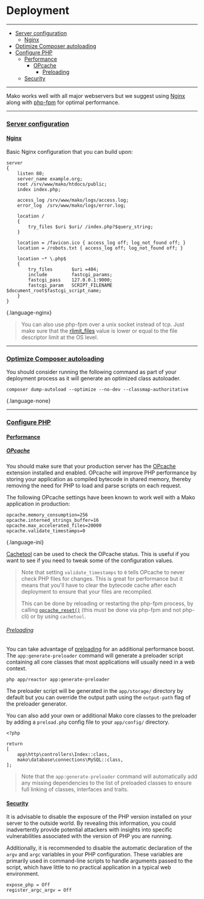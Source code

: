 # Deployment

--------------------------------------------------------

* [Server configuration](#server_configuration)
	- [Nginx](#server_configuration:nginx)
* [Optimize Composer autoloading](#optimize_composer_autoloading)
* [Configure PHP](#configure_php)
	- [Performance](#configure_php:performance)
		- [OPcache](#configure_php:performance:opcache)
			- [Preloading](#configure_php:performance:opcache:preloading)
	- [Security](#configure_php:security)

--------------------------------------------------------

Mako works well with all major webservers but we suggest using [Nginx](https://nginx.org) along with [php-fpm](https://php-fpm.org) for optimal performance.

--------------------------------------------------------

### <a id="server_configuration" href="#server_configuration">Server configuration</a>

#### <a id="server_configuration:nginx" href="#server_configuration:nginx">Nginx</a>

Basic Nginx configuration that you can build upon:

```
server
{
	listen 80;
	server_name example.org;
	root /srv/www/mako/htdocs/public;
	index index.php;

	access_log /srv/www/mako/logs/access.log;
	error_log  /srv/www/mako/logs/error.log;

	location /
	{
		try_files $uri $uri/ /index.php?$query_string;
	}

	location = /favicon.ico { access_log off; log_not_found off; }
	location = /robots.txt { access_log off; log_not_found off; }

	location ~* \.php$
	{
		try_files       $uri =404;
		include         fastcgi_params;
		fastcgi_pass    127.0.0.1:9000;
		fastcgi_param   SCRIPT_FILENAME $document_root$fastcgi_script_name;
	}
}
```
{.language-nginx}

> You can also use php-fpm over a unix socket instead of tcp. Just make sure that the [rlimit_files](https://php.net/manual/en/install.fpm.configuration.php) value is lower or equal to the file descriptor limit at the OS level.

--------------------------------------------------------

### <a id="optimize_composer_autoloading" href="#optimize_composer_autoloading">Optimize Composer autoloading</a>

You should consider running the following command as part of your deployment process as it will generate an optimized class autoloader.

```
composer dump-autoload --optimize --no-dev --classmap-authoritative
```
{.language-none}

--------------------------------------------------------

### <a id="configure_php" href="#configure_php">Configure PHP</a>

#### <a id="configure_php:performance" href="#configure_php:performance">Performance</a>

##### <a id="configure_php:performance:opcache" href="#configure_php:performance:opcache">OPcache</a>

You should make sure that your production server has the [OPcache](https://php.net/manual/en/book.opcache.php) extension installed and enabled. OPcache will improve PHP performance by storing your application as compiled bytecode in shared memory, thereby removing the need for PHP to load and parse scripts on each request.

The following OPcache settings have been known to work well with a Mako application in production:

```
opcache.memory_consumption=256
opcache.interned_strings_buffer=16
opcache.max_accelerated_files=20000
opcache.validate_timestamps=0
```
{.language-ini}

[Cachetool](https://github.com/gordalina/cachetool) can be used to check the OPcache status. This is useful if you want to see if you need to tweak some of the configuration values.

> Note that setting `validate_timestamps` to `0` tells OPcache to never check PHP files for changes. This is great for performance but it means that you'll have to clear the bytecode cache after each deployment to ensure that your files are recompiled.
>
> This can be done by reloading or restarting the php-fpm process, by calling [`opcache_reset()`](https://php.net/manual/en/function.opcache-reset.php) (this must be done via php-fpm and not php-cli) or by using `cachetool`.

###### <a id="configure_php:performance:opcache:preloading" href="#configure_php:performance:opcache:preloading">Preloading</a>

You can take advantage of [preloading](https://www.php.net/manual/en/opcache.preloading.php) for an additional performance boost. The `app:generate-preloader` command will generate a preloader script containing all core classes that most applications will usually need in a web context.

```
php app/reactor app:generate-preloader
```

The preloader script will be generated in the `app/storage/` directory by default but you can override the output path using the `output-path` flag of the preloader generator.

You can also add your own or additional Mako core classes to the preloader by adding a `preload.php` config file to your `app/config/` directory.

```
<?php

return
[
	app\http\controllers\Index::class,
	mako\database\connections\MySQL::class,
];
```

> Note that the `app:generate-preloader` command will automatically add any missing dependencies to the list of preloaded classes to ensure full linking of classes, interfaces and traits.

#### <a id="configure_php:security" href="#configure_php:security">Security</a>

It is advisable to disable the exposure of the PHP version installed on your server to the outside world. By revealing this information, you could inadvertently provide potential attackers with insights into specific vulnerabilities associated with the version of PHP you are running.

Additionally, it is recommended to disable the automatic declaration of the `argv` and `argc` variables in your PHP configuration. These variables are primarily used in command-line scripts to handle arguments passed to the script, which have little to no practical application in a typical web environment.

```
expose_php = Off
register_argc_argv = Off
```